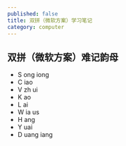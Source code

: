 ```yaml
---
published: false
title: 双拼（微软方案）学习笔记
category: computer
---
```

## 双拼（微软方案）难记韵母

- S ong iong
- C iao 
- V zh ui 
- K ao
- L ai 
- W ia us
- H ang 
- Y uai
- D uang iang

